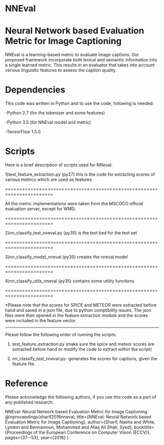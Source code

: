# NNEval
Neural Network based Evaluation Metric for Image Captioning
================================================================

NNEval is a learning-based metric to evaluate image captions. Our proposed framework incorporate both lexical and semantic information into a single learned metric. This results in an evaluator that takes into account various linguistic features to assess the caption quality.

Dependencies
==========
This code was written in Python and to use the code, following is needed:

-Python 2.7 (for the tokenizer and some features)

-Python 3.5 (for NNEval model and metric)

-TensorFlow 1.5.0


Scripts
========

Here is a brief description of scripts used for NNeval:

1)test_feature_extraction.py  (py27) this is the code for extracting scores of various metrics which are used as features

=======================================================================

All the metric implementations were taken from the MSCOCO official evaluation server, except for WMD. 

=======================================================================

2)nn_classify_test_nneval.py (py35) is the test bed for the test set

=======================================================================

3)nn_classify_model_nneval (py35) creates the nneval model

=======================================================================

4)nn_classify_utils_nneval (py35) contains some utility functions

=======================================================================

*Please note that the scores for SPICE and METEOR were extracted before hand and saved in a json file, due to python comptibility issues. The json files were then opened in the feature extraction module and the scores were included in the feature vector. 

-------------------------------


Please follow the following order of running the scripts:

1) test_feature_extraction.py (make sure the spice and meteor scores are extracted before hand or modify the code to extract within the script)

2) nn_classify_test_nneval.py- generates the scores for captions, given the feature file. 


Reference
====================

Please acknowledge the following authors, if you use this code as a part of any published research:

NNEval: Neural Network based Evaluation Metric for Image Captioning
@inproceedings{sharif2018nneval,
  title={NNEval: Neural Network based Evaluation Metric for Image Captioning},
  author={Sharif, Naeha and White, Lyndon and Bennamoun, Mohammed and Afaq Ali Shah, Syed},
  booktitle={Proceedings of the European Conference on Computer Vision (ECCV)},
  pages={37--53},
  year={2018}
}
